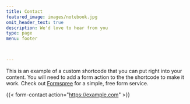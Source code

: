 ```yaml
---
title: Contact
featured_image: images/notebook.jpg
omit_header_text: true
description: We'd love to hear from you
type: page
menu: footer
  


---
```

This is an example of a custom shortcode that you can put right into your content. You will need to add a form action to the the shortcode to make it work. Check out [Formspree](https://formspree.io/) for a simple, free form service. 

{{< form-contact action="https://example.com"  >}}
